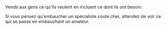
Vends aux gens ce qu'ils veulent en incluent ce dont ils ont besoin.

Si vous pensez qu'embaucher un spécialiste coute cher, attendez de voir ce qui se passe en embauchant un amateur.
